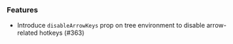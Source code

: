 ### Features
- Introduce `disableArrowKeys` prop on tree environment to disable arrow-related hotkeys (#363)